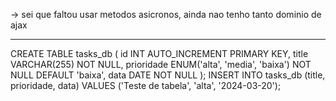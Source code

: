 -> sei que faltou usar metodos asicronos, ainda nao tenho tanto dominio de ajax

****

CREATE TABLE tasks_db (
    id INT AUTO_INCREMENT PRIMARY KEY,
    title VARCHAR(255) NOT NULL,
    prioridade ENUM('alta', 'media', 'baixa') NOT NULL DEFAULT 'baixa',
    data DATE NOT NULL
);
INSERT INTO tasks_db (title, prioridade, data) 
VALUES ('Teste de tabela', 'alta', '2024-03-20');


